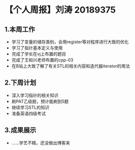 # 【个人周报】刘涛 20189375

## 1.本周工作
* 学习了变量的储存类别，会用register等对程序进行大致的优化
* 学习了指针基本定义与使用
* 完成了学长在vj上布置的题目
* 完成了王和兴老师布置的cpp-03
* 在B站上大致了解了有关STL的相关内容和迭代器iterator的用法
## 2.下周计划
* 深入学习指针的相关知识
* 刷PAT乙级题，预计能刷到5题
* 继续学习STL的知识
* 准备英语四级考试
## 3.成果展示
* ……学艺不精，还没做出博客来
